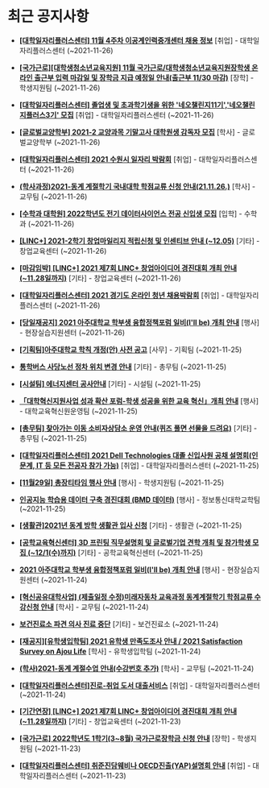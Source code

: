 # 최근 공지사항

* **[[대학일자리플러스센터] 11월 4주차 이공계인력중개센터 채용 정보](http://ajou.ac.kr/kr/ajou/notice.do?mode=view&amp;articleNo=115452&amp;article.offset=0&amp;articleLimit=30)**
 [취업] - 대학일자리플러스센터 (~2021-11-26)

* **[[국가근로][대학생청소년교육지원] 11월 국가근로/대학생청소년교육지원장학생 온라인 출근부 입력 마감일 및 장학금 지급 예정일 안내(출근부 11/30 마감)](http://ajou.ac.kr/kr/ajou/notice.do?mode=view&amp;articleNo=115451&amp;article.offset=0&amp;articleLimit=30)**
 [장학] - 학생지원팀 (~2021-11-26)

* **[[대학일자리플러스센터] 졸업생 및 초과학기생을 위한 &#x27;네오챌린지11기&#x27;,&#x27;네오챌린지플러스3기&#x27; 모집](http://ajou.ac.kr/kr/ajou/notice.do?mode=view&amp;articleNo=115450&amp;article.offset=0&amp;articleLimit=30)**
 [취업] - 대학일자리플러스센터 (~2021-11-26)

* **[[글로벌교양학부] 2021-2 교양과목 기말고사 대학원생 감독자 모집](http://ajou.ac.kr/kr/ajou/notice.do?mode=view&amp;articleNo=115449&amp;article.offset=0&amp;articleLimit=30)**
 [학사] - 글로벌교양학부 (~2021-11-26)

* **[[대학일자리플러스센터] 2021 수원시 일자리 박람회](http://ajou.ac.kr/kr/ajou/notice.do?mode=view&amp;articleNo=115448&amp;article.offset=0&amp;articleLimit=30)**
 [취업] - 대학일자리플러스센터 (~2021-11-26)

* **[(학사과정)2021-동계 계절학기 국내대학 학점교류 신청 안내(21.11.26.)](http://ajou.ac.kr/kr/ajou/notice.do?mode=view&amp;articleNo=115447&amp;article.offset=0&amp;articleLimit=30)**
 [학사] - 교무팀 (~2021-11-26)

* **[[수학과 대학원] 2022학년도 전기 데이터사이언스 전공 신입생 모집](http://ajou.ac.kr/kr/ajou/notice.do?mode=view&amp;articleNo=115441&amp;article.offset=0&amp;articleLimit=30)**
 [입학] - 수학과 (~2021-11-26)

* **[[LINC+] 2021-2학기 창업마일리지 적립신청 및 인센티브 안내 (~12.05)](http://ajou.ac.kr/kr/ajou/notice.do?mode=view&amp;articleNo=115440&amp;article.offset=0&amp;articleLimit=30)**
 [기타] - 창업교육센터 (~2021-11-26)

* **[[마감임박] [LINC+] 2021 제7회 LINC+ 창업아이디어 경진대회 개최 안내(~11.28일까지)](http://ajou.ac.kr/kr/ajou/notice.do?mode=view&amp;articleNo=115439&amp;article.offset=0&amp;articleLimit=30)**
 [기타] - 창업교육센터 (~2021-11-26)

* **[[대학일자리플러스센터] 2021 경기도 온라인 청년 채용박람회](http://ajou.ac.kr/kr/ajou/notice.do?mode=view&amp;articleNo=115434&amp;article.offset=0&amp;articleLimit=30)**
 [취업] - 대학일자리플러스센터 (~2021-11-26)

* **[[당일재공지] 2021 아주대학교 학부생 융합정책포럼 일비(I&#x27;ll be) 개최 안내](http://ajou.ac.kr/kr/ajou/notice.do?mode=view&amp;articleNo=115432&amp;article.offset=0&amp;articleLimit=30)**
 [행사] - 현장실습지원센터 (~2021-11-26)

* **[[기획팀]아주대학교 학칙 개정(안) 사전 공고](http://ajou.ac.kr/kr/ajou/notice.do?mode=view&amp;articleNo=115421&amp;article.offset=0&amp;articleLimit=30)**
 [사무] - 기획팀 (~2021-11-25)

* **[통학버스 사당노선 정차 위치 변경 안내](http://ajou.ac.kr/kr/ajou/notice.do?mode=view&amp;articleNo=115415&amp;article.offset=0&amp;articleLimit=30)**
 [기타] - 총무팀 (~2021-11-25)

* **[[시설팀] 에너지센터 공사안내](http://ajou.ac.kr/kr/ajou/notice.do?mode=view&amp;articleNo=115413&amp;article.offset=0&amp;articleLimit=30)**
 [기타] - 시설팀 (~2021-11-25)

* **[「대학혁신지원사업 성과 확산 포럼-학생 성공을 위한 교육 혁신」개최 안내](http://ajou.ac.kr/kr/ajou/notice.do?mode=view&amp;articleNo=115409&amp;article.offset=0&amp;articleLimit=30)**
 [행사] - 대학교육혁신원운영팀 (~2021-11-25)

* **[[총무팀] 찾아가는 이동 소비자상담소 운영 안내(퀴즈 풀면 선물을 드려요)](http://ajou.ac.kr/kr/ajou/notice.do?mode=view&amp;articleNo=115407&amp;article.offset=0&amp;articleLimit=30)**
 [기타] - 총무팀 (~2021-11-25)

* **[[대학일자리플러스센터] 2021 Dell Technologies 대졸 신입사원 공채 설명회(인문계, IT 등 모든 전공자 참가 가능)](http://ajou.ac.kr/kr/ajou/notice.do?mode=view&amp;articleNo=115405&amp;article.offset=0&amp;articleLimit=30)**
 [취업] - 대학일자리플러스센터 (~2021-11-25)

* **[[11월29일] 총장티타임 행사 안내](http://ajou.ac.kr/kr/ajou/notice.do?mode=view&amp;articleNo=115403&amp;article.offset=0&amp;articleLimit=30)**
 [행사] - 학생지원팀 (~2021-11-25)

* **[인공지능 학습용 데이터 구축 경진대회 (BMD 데이터)](http://ajou.ac.kr/kr/ajou/notice.do?mode=view&amp;articleNo=115402&amp;article.offset=0&amp;articleLimit=30)**
 [행사] - 정보통신대학교학팀 (~2021-11-25)

* **[[생활관]2021년 동계 방학 생활관 입사 신청](http://ajou.ac.kr/kr/ajou/notice.do?mode=view&amp;articleNo=115398&amp;article.offset=0&amp;articleLimit=30)**
 [기타] - 생활관 (~2021-11-25)

* **[[공학교육혁신센터] 3D 프린팅 직무설명회 및 글로벌기업 견학 개최 및 참가학생 모집 (~12/1(수)까지)](http://ajou.ac.kr/kr/ajou/notice.do?mode=view&amp;articleNo=115397&amp;article.offset=0&amp;articleLimit=30)**
 [기타] - 공학교육혁신센터 (~2021-11-25)

* **[2021 아주대학교 학부생 융합정책포럼 일비(I&#x27;ll be) 개최 안내](http://ajou.ac.kr/kr/ajou/notice.do?mode=view&amp;articleNo=115383&amp;article.offset=0&amp;articleLimit=30)**
 [행사] - 현장실습지원센터 (~2021-11-24)

* **[[혁신공유대학사업] (제출일정 수정)미래자동차 교육과정 동계계절학기 학점교류 수강신청 안내](http://ajou.ac.kr/kr/ajou/notice.do?mode=view&amp;articleNo=115379&amp;article.offset=0&amp;articleLimit=30)**
 [학사] - 교무팀 (~2021-11-24)

* **[보건진료소 파견 의사 진료 중단](http://ajou.ac.kr/kr/ajou/notice.do?mode=view&amp;articleNo=115376&amp;article.offset=0&amp;articleLimit=30)**
 [기타] - 보건진료소 (~2021-11-24)

* **[[재공지][유학생입학팀] 2021 유학생 만족도조사 안내 / 2021 Satisfaction Survey on Ajou Life](http://ajou.ac.kr/kr/ajou/notice.do?mode=view&amp;articleNo=115365&amp;article.offset=0&amp;articleLimit=30)**
 [학사] - 유학생입학팀 (~2021-11-24)

* **[(학사)2021-동계 계절수업 안내(수강번호 추가)](http://ajou.ac.kr/kr/ajou/notice.do?mode=view&amp;articleNo=115361&amp;article.offset=0&amp;articleLimit=30)**
 [학사] - 교무팀 (~2021-11-24)

* **[[대학일자리플러스센터]진로-취업 도서 대출서비스](http://ajou.ac.kr/kr/ajou/notice.do?mode=view&amp;articleNo=115356&amp;article.offset=0&amp;articleLimit=30)**
 [취업] - 대학일자리플러스센터 (~2021-11-24)

* **[[기간연장] [LINC+] 2021 제7회 LINC+ 창업아이디어 경진대회 개최 안내(~11.28일까지)](http://ajou.ac.kr/kr/ajou/notice.do?mode=view&amp;articleNo=115345&amp;article.offset=0&amp;articleLimit=30)**
 [기타] - 창업교육센터 (~2021-11-23)

* **[[국가근로] 2022학년도 1학기(3~8월) 국가근로장학금 신청 안내](http://ajou.ac.kr/kr/ajou/notice.do?mode=view&amp;articleNo=115340&amp;article.offset=0&amp;articleLimit=30)**
 [장학] - 학생지원팀 (~2021-11-23)

* **[[대학일자리플러스센터] 취준진담웨비나 OECD진출(YAP)설명회 안내](http://ajou.ac.kr/kr/ajou/notice.do?mode=view&amp;articleNo=115336&amp;article.offset=0&amp;articleLimit=30)**
 [취업] - 대학일자리플러스센터 (~2021-11-23)
